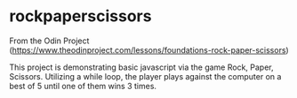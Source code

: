 # rockpaperscissors

From the Odin Project (https://www.theodinproject.com/lessons/foundations-rock-paper-scissors)

This project is demonstrating basic javascript via the game Rock, Paper, Scissors. Utilizing a while loop, the player plays against the computer on a best of 5 until one of them wins 3 times.

